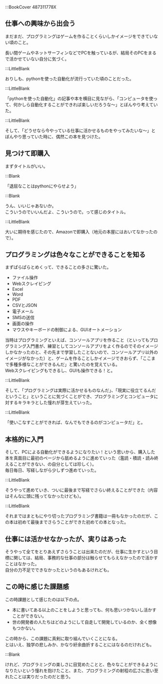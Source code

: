 :::BookCover 487311778X  

## 仕事への興味から出会う      

まだまだ、プログラミングはゲームを作ることくらいしかイメージをできていない頃のこと。      

長い間ゲームやネットサーフィンなどでPCを触っているが、結局そのPCをまるで活かせていない自分に気づく。      

:::LittleBlank  

おりしも、pythonを使った自動化が流行っていた頃のことだった。    

:::LittleBlank  

「pythonを使った自動化」の記事や本を横目に見ながら、「コンピュータを使って、何かしら自動化することができれば楽しいだろうな〜」とぼんやり考えていた。    

:::LittleBlank  

そして、「どうせなら今やっている仕事に活かせるものをやってみたいな〜」とぼんやり思っていた時に、偶然この本を見つけた。    

## 見つけて即購入    

まずタイトルがいい。    

:::Blank      

「退屈なことはpythonにやらせよう」    

:::Blank      

うん、いいじゃあないか。    
こういうのでいいんだよ、こういうので。って感じのタイトル。    

:::LittleBlank      

大いに期待を感じたので、Amazonで即購入（地元の本屋にはおいてなかったので）。    

## プログラミングは色々なことができることを知る      

まずぱらぱらとめくって、できることの多さに驚いた。    

- ファイル操作    
- Webスクレイピング    
- Excel    
- Word    
- PDF    
- CSVとJSON    
- 電子メール    
- SMSの送信    
- 画面の操作    
- マウスやキーボードの制御による、GUIオートメーション    

当時はプログラミングといえば、コンソールアプリを作ること（といってもプログラミング入門書が、練習としてコンソールアプリをよく作るのでそのイメージしかなかったのと、その先まで学習したことないので、コンソールアプリ以外のイメージがなかった）と、ゲームを作ることしかイメージできおらず、「ここまで多種多様なことができるんだ」と驚いたのを覚えている。    
Webスクレイピングもできるし、GUIも操作できる！と。    

:::LittleBlank  

そして、「プログラミングは実際に活かせるものなんだ」、「現実に役立てるんだということ」ということに気づくことができ、プログラミングとコンピュータに対するキラキラとした憧れが芽生えていった。    

:::LittleBlank  

「使いこなすことができれば、なんでもできるのがコンピュータだ」と。    

## 本格的に入門      

そして、PCによる自動化ができるようになりたい！という思いから、購入した本を真面目に最初のページから舐めるように進めていった（濫読・積読・読み終えることができない、の自分としては珍しく）。      
毎日毎日、写経しながら少しずつ進めていった。    

:::LittleBlank  

そうやって進めていき、ついに最後まで写経でさらい終えることができた（内容はそんなに頭に残ってなかったけども）。  

:::LittleBlank  

それまではまともにやり切ったプログラミング書籍は一冊もなかったのだが、この本は初めて最後までさらうことができた初めての本となった。  

## 仕事には活かせなかったが、実りはあった      

そうやって全てをとりあえずさらうことは出来たのだが、仕事に生かすという目標に関しては、結局、事務的な仕事の部分は触らせてもらえなかったので活かすことはなかった。  
自分の力不足でできなかったというのもあるけれども。    

## この時に感じた課題感  

この時課題として感じたのは以下の点。    

- 本に書いてある以上のことをしようと思っても、何も思いつかないし活かすことができない。    
- 世の開発者の人たちはどのようにして自走して開発しているのか、全く想像もつかない。    

この時から、この課題に真剣に取り組んでいくことになる。    
とはいえ、独学の悲しみか、かなり紆余曲折することにはなるのだけれども。    

:::Blank    

けれど、プログラミングの楽しさに目覚めたことと、色々なことができるようになりたいという憧れを抱けたこと、また、プログラミングの射程の広さに思い至れたことは実りだったのだと思う。    
